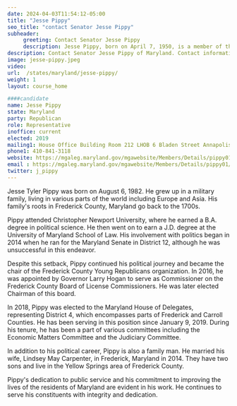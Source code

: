 ```yaml
---
date: 2024-04-03T11:54:12-05:00
title: "Jesse Pippy"
seo_title: "contact Senator Jesse Pippy"
subheader:
     greeting: Contact Senator Jesse Pippy
     description: Jesse Pippy, born on April 7, 1950, is a member of the Republican Party and an American politician serving in the Maryland State Senate, representing District 42. He assumed office on January 9, 2019.
description: Contact Senator Jesse Pippy of Maryland. Contact information for Jesse Pippy includes email address, phone number, and mailing address.
image: jesse-pippy.jpeg
video:
url:  /states/maryland/jesse-pippy/
weight: 1
layout: course_home

####candidate
name: Jesse Pippy
state: Maryland
party: Republican
role: Representative
inoffice: current
elected: 2019
mailing1: House Office Building Room 212 LHOB 6 Bladen Street Annapolis, MD 21401
phone1: 410-841-3118
website: https://mgaleg.maryland.gov/mgawebsite/Members/Details/pippy01/
email : https://mgaleg.maryland.gov/mgawebsite/Members/Details/pippy01/
twitter: j_pippy
---
```


Jesse Tyler Pippy was born on August 6, 1982. He grew up in a military family, living in various parts of the world including Europe and Asia. His family's roots in Frederick County, Maryland go back to the 1700s.

Pippy attended Christopher Newport University, where he earned a B.A. degree in political science. He then went on to earn a J.D. degree at the University of Maryland School of Law. His involvement with politics began in 2014 when he ran for the Maryland Senate in District 12, although he was unsuccessful in this endeavor.

Despite this setback, Pippy continued his political journey and became the chair of the Frederick County Young Republicans organization. In 2016, he was appointed by Governor Larry Hogan to serve as Commissioner on the Frederick County Board of License Commissioners. He was later elected Chairman of this board.

In 2018, Pippy was elected to the Maryland House of Delegates, representing District 4, which encompasses parts of Frederick and Carroll Counties. He has been serving in this position since January 9, 2019. During his tenure, he has been a part of various committees including the Economic Matters Committee and the Judiciary Committee.

In addition to his political career, Pippy is also a family man. He married his wife, Lindsey May Carpenter, in Frederick, Maryland in 2014. They have two sons and live in the Yellow Springs area of Frederick County.

Pippy's dedication to public service and his commitment to improving the lives of the residents of Maryland are evident in his work. He continues to serve his constituents with integrity and dedication.
